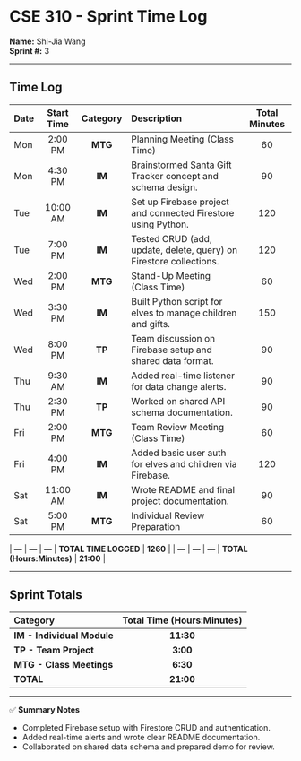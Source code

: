 # CSE 310 - Sprint Time Log

**Name:** Shi-Jia Wang  
**Sprint #:** 3  

---

## Time Log

| Date | Start Time | Category | Description | Total Minutes |
|:---|:---:|:---:|:---|:---:|
| Mon | 2:00 PM | **MTG** | Planning Meeting (Class Time) | 60 |
| Mon | 4:30 PM | **IM** | Brainstormed Santa Gift Tracker concept and schema design. | 90 |
| Tue | 10:00 AM | **IM** | Set up Firebase project and connected Firestore using Python. | 120 |
| Tue | 7:00 PM | **IM** | Tested CRUD (add, update, delete, query) on Firestore collections. | 120 |
| Wed | 2:00 PM | **MTG** | Stand-Up Meeting (Class Time) | 60 |
| Wed | 3:30 PM | **IM** | Built Python script for elves to manage children and gifts. | 150 |
| Wed | 8:00 PM | **TP** | Team discussion on Firebase setup and shared data format. | 90 |
| Thu | 9:30 AM | **IM** | Added real-time listener for data change alerts. | 90 |
| Thu | 2:30 PM | **TP** | Worked on shared API schema documentation. | 90 |
| Fri | 2:00 PM | **MTG** | Team Review Meeting (Class Time) | 60 |
| Fri | 4:00 PM | **IM** | Added basic user auth for elves and children via Firebase. | 120 |
| Sat | 11:00 AM | **IM** | Wrote README and final project documentation. | 90 |
| Sat | 5:00 PM | **MTG** | Individual Review Preparation | 60 |

| **—** | **—** | **—** | **TOTAL TIME LOGGED** | **1260** |
| **—** | **—** | **—** | **TOTAL (Hours:Minutes)** | **21:00** |

---

## Sprint Totals

| Category | Total Time (Hours:Minutes) |
|:---|:---:|
| **IM - Individual Module** | **11:30** |
| **TP - Team Project** | **3:00** |
| **MTG - Class Meetings** | **6:30** |
| **TOTAL** | **21:00** |

---

✅ **Summary Notes**  
- Completed Firebase setup with Firestore CRUD and authentication.  
- Added real-time alerts and wrote clear README documentation.  
- Collaborated on shared data schema and prepared demo for review.

